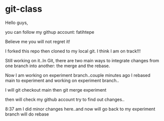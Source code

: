 # git-class

Hello guys,

you can follow my githup account:  fatihtepe

Believe me you will not regret it!

I forked this repo then cloned to my local git. I think I am on track!!!

Still working on it..In Git, there are two main ways to integrate changes from one branch into another: the merge and the rebase.

Now I am working on experiment branch..couple minutes ago I rebased main to experiment and working on experiment branch..

I will git checkout main then git merge experiment

then will check my github account try to find out changes..

8:37 am I did minor changes here..and now will go back to my experiment branch will do rebase
